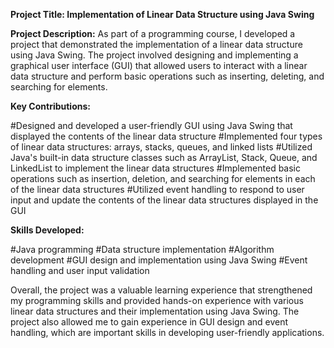**Project Title: Implementation of Linear Data Structure using Java Swing**

**Project Description:**
As part of a programming course, I developed a project that demonstrated the implementation of a linear data structure using Java Swing. The project involved designing and implementing a graphical user interface (GUI) that allowed users to interact with a linear data structure and perform basic operations such as inserting, deleting, and searching for elements.

**Key Contributions:**

#Designed and developed a user-friendly GUI using Java Swing that displayed the contents of the linear data structure
#Implemented four types of linear data structures: arrays, stacks, queues, and linked lists
#Utilized Java's built-in data structure classes such as ArrayList, Stack, Queue, and LinkedList to implement the linear data structures
#Implemented basic operations such as insertion, deletion, and searching for elements in each of the linear data structures
#Utilized event handling to respond to user input and update the contents of the linear data structures displayed in the GUI

**Skills Developed:**

#Java programming
#Data structure implementation
#Algorithm development
#GUI design and implementation using Java Swing
#Event handling and user input validation


Overall, the project was a valuable learning experience that strengthened my programming skills and provided hands-on experience with various linear data structures and their implementation using Java Swing. The project also allowed me to gain experience in GUI design and event handling, which are important skills in developing user-friendly applications.
